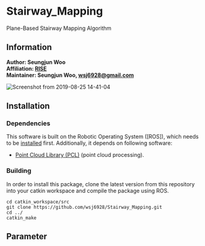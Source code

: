 # Stairway_Mapping
Plane-Based Stairway Mapping Algorithm

## Information

**Author: Seungjun Woo<br />
Affiliation: [RISE](https://rise.skku.edu/)<br />
Maintainer: Seungjun Woo, wsj6928@gmail.com<br />**

![Screenshot from 2019-08-25 14-41-04](https://user-images.githubusercontent.com/35325906/71704356-379a2680-2e1d-11ea-8f55-26b7a0a43017.png)

## Installation

### Dependencies

This software is built on the Robotic Operating System ([ROS]), which needs to be [installed](http://wiki.ros.org) first. Additionally, it depends on following software:

- [Point Cloud Library (PCL)](http://pointclouds.org/) (point cloud processing).

### Building

In order to install this package, clone the latest version from this repository into your catkin workspace and compile the package using ROS.

    cd catkin_workspace/src
    git clone https://github.com/wsj6928/Stairway_Mapping.git
    cd ../
    catkin_make

## Parameter
